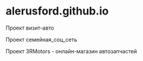 # alerusford.github.io

<p>Проект визит-авто</p>
<p>Проект семейная_соц_сеть</p>
<p>Проект 3RMotors - онлайн-магазин автозапчастей</p>
